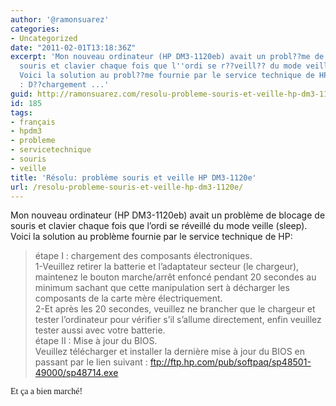 ```yaml
---
author: '@ramonsuarez'
categories:
- Uncategorized
date: "2011-02-01T13:18:36Z"
excerpt: 'Mon nouveau ordinateur (HP DM3-1120eb) avait un probl??me de blocage de
  souris et clavier chaque fois que l''ordi se r??veill?? du mode veille (sleep).
  Voici la solution au probl??me fournie par le service technique de HP: ??tape I
  : D??chargement ...'
guid: http://ramonsuarez.com/resolu-probleme-souris-et-veille-hp-dm3-1120e
id: 185
tags:
- français
- hpdm3
- probleme
- servicetechnique
- souris
- veille
title: 'Résolu: problème souris et veille HP DM3-1120e'
url: /resolu-probleme-souris-et-veille-hp-dm3-1120e/
---
```


Mon nouveau ordinateur (HP DM3-1120eb) avait un problème de blocage de souris et clavier chaque fois que l’ordi se réveillé du mode veille (sleep). Voici la solution au problème fournie par le service technique de HP:

> étape I : chargement des composants électroniques.  
> 1-Veuillez retirer la batterie et l’adaptateur secteur (le chargeur), maintenez le bouton marche/arrêt enfoncé pendant 20 secondes au minimum sachant que cette manipulation sert à décharger les composants de la carte mère électriquement.  
> 2-Et après les 20 secondes, veuillez ne brancher que le chargeur et tester l’ordinateur pour vérifier s’il s’allume directement, enfin veuillez tester aussi avec votre batterie.  
> étape II : Mise à jour du BIOS.  
> Veuillez télécharger et installer la dernière mise à jour du BIOS en passant par le lien suivant : <ftp://ftp.hp.com/pub/softpaq/sp48501-49000/sp48714.exe>

<span style="font-family:times new roman, serif;">Et ça a bien marché! 🙂</span>